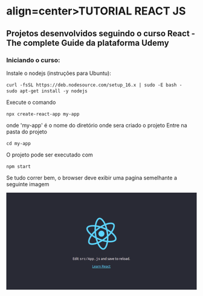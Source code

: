 # align=center>TUTORIAL REACT JS 

## Projetos desenvolvidos seguindo o curso React - The complete Guide da plataforma Udemy

### Iniciando o curso:
Instale o nodejs (instruções para Ubuntu):
```
curl -fsSL https://deb.nodesource.com/setup_16.x | sudo -E bash -
sudo apt-get install -y nodejs
```

Execute o comando
```
npx create-react-app my-app
```
onde 'my-app' é o nome do diretório onde sera criado o projeto
Entre na pasta do projeto
```
cd my-app
```
O projeto pode ser executado com 
```
npm start
```
Se tudo correr bem, o browser deve exibir uma pagina semelhante a seguinte imagem

![pagina inicial react app](init_page.png)